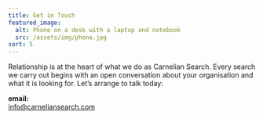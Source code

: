 ```yaml
---
title: Get in Touch
featured_image:
  alt: Phone on a desk with a laptop and notebook
  src: /assets/img/phone.jpg
sort: 5
---
```

Relationship is at the heart of what we do as Carnelian Search. Every search we carry out begins with an open conversation about your organisation and what it is looking for. Let’s arrange to talk today:

**email:**\
[info@carneliansearch.com](mailto:info@carneliansearch.com)